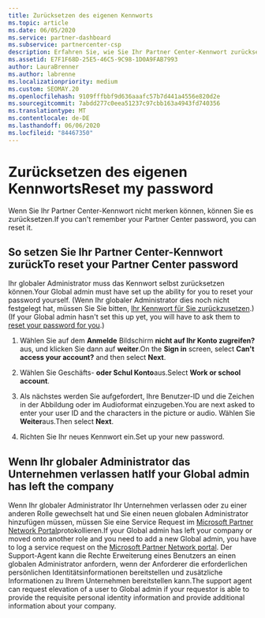 ```yaml
---
title: Zurücksetzen des eigenen Kennworts
ms.topic: article
ms.date: 06/05/2020
ms.service: partner-dashboard
ms.subservice: partnercenter-csp
description: Erfahren Sie, wie Sie Ihr Partner Center-Kennwort zurücksetzen oder Hilfe vom globalen Administrator Ihres Unternehmens erhalten. Erfahren Sie außerdem, wie Sie einen neuen globalen Administrator für Partner Center hinzufügen.
ms.assetid: E7F1F68D-25E5-46C5-9C98-1D0A9FAB7993
author: LauraBrenner
ms.author: labrenne
ms.localizationpriority: medium
ms.custom: SEOMAY.20
ms.openlocfilehash: 9109fffbbf9d636aaafc57b7d441a4556e820d2e
ms.sourcegitcommit: 7abdd277c0eea51237c97cbb163a4943fd740356
ms.translationtype: MT
ms.contentlocale: de-DE
ms.lasthandoff: 06/06/2020
ms.locfileid: "84467350"
---
```

# <a name="reset-my-password"></a><span data-ttu-id="b6257-103">Zurücksetzen des eigenen Kennworts</span><span class="sxs-lookup"><span data-stu-id="b6257-103">Reset my password</span></span>

<span data-ttu-id="b6257-104">Wenn Sie Ihr Partner Center-Kennwort nicht merken können, können Sie es zurücksetzen.</span><span class="sxs-lookup"><span data-stu-id="b6257-104">If you can't remember your Partner Center password, you can reset it.</span></span>

## <a name="to-reset-your-partner-center-password"></a><span data-ttu-id="b6257-105">So setzen Sie Ihr Partner Center-Kennwort zurück</span><span class="sxs-lookup"><span data-stu-id="b6257-105">To reset your Partner Center password</span></span>

<span data-ttu-id="b6257-106">Ihr globaler Administrator muss das Kennwort selbst zurücksetzen können.</span><span class="sxs-lookup"><span data-stu-id="b6257-106">Your Global admin must have set up the ability for you to reset your password yourself.</span></span> <span data-ttu-id="b6257-107">(Wenn Ihr globaler Administrator dies noch nicht festgelegt hat, müssen Sie Sie bitten, [Ihr Kennwort für Sie zurückzusetzen](reset-a-user-password.md).)</span><span class="sxs-lookup"><span data-stu-id="b6257-107">(If your Global admin hasn't set this up yet, you will have to ask them to [reset your password for you](reset-a-user-password.md).)</span></span>

1. <span data-ttu-id="b6257-108">Wählen Sie auf dem **Anmelde** Bildschirm **nicht auf Ihr Konto zugreifen?** aus, und klicken Sie dann auf **weiter**.</span><span class="sxs-lookup"><span data-stu-id="b6257-108">On the **Sign in** screen, select **Can't access your account?** and then select **Next**.</span></span>

2. <span data-ttu-id="b6257-109">Wählen Sie Geschäfts- **oder Schul Konto**aus.</span><span class="sxs-lookup"><span data-stu-id="b6257-109">Select **Work or school account**.</span></span>

3. <span data-ttu-id="b6257-110">Als nächstes werden Sie aufgefordert, Ihre Benutzer-ID und die Zeichen in der Abbildung oder im Audioformat einzugeben.</span><span class="sxs-lookup"><span data-stu-id="b6257-110">You are next asked to enter your user ID and the characters in the picture or audio.</span></span> <span data-ttu-id="b6257-111">Wählen Sie **Weiter**aus.</span><span class="sxs-lookup"><span data-stu-id="b6257-111">Then select **Next**.</span></span>

4. <span data-ttu-id="b6257-112">Richten Sie Ihr neues Kennwort ein.</span><span class="sxs-lookup"><span data-stu-id="b6257-112">Set up your new password.</span></span>

## <a name="if-your-global-admin-has-left-the-company"></a><span data-ttu-id="b6257-113">Wenn Ihr globaler Administrator das Unternehmen verlassen hat</span><span class="sxs-lookup"><span data-stu-id="b6257-113">If your Global admin has left the company</span></span>

<span data-ttu-id="b6257-114">Wenn Ihr globaler Administrator Ihr Unternehmen verlassen oder zu einer anderen Rolle gewechselt hat und Sie einen neuen globalen Administrator hinzufügen müssen, müssen Sie eine Service Request im [Microsoft Partner Network Portal](https://partner.microsoft.com/commercial#/)protokollieren.</span><span class="sxs-lookup"><span data-stu-id="b6257-114">If your Global admin has left your company or moved onto another role and you need to add a new Global admin, you have to log a service request on the [Microsoft Partner Network portal](https://partner.microsoft.com/commercial#/).</span></span> <span data-ttu-id="b6257-115">Der Support-Agent kann die Rechte Erweiterung eines Benutzers an einen globalen Administrator anfordern, wenn der Anforderer die erforderlichen persönlichen Identitätsinformationen bereitstellen und zusätzliche Informationen zu Ihrem Unternehmen bereitstellen kann.</span><span class="sxs-lookup"><span data-stu-id="b6257-115">The support agent can request elevation of a user to Global admin if your requestor is able to provide the requisite personal identity information and provide additional information about your company.</span></span>
